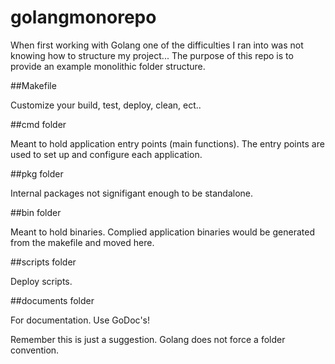 # golangmonorepo
When first working with Golang one of the difficulties I ran into was not knowing how to structure my project...
The purpose of this repo is to provide an example monolithic folder structure.

##Makefile

Customize your build, test, deploy, clean, ect.. 

##cmd folder

Meant to hold application entry points (main functions). The entry points are used to set up and configure each application. 

##pkg folder

Internal packages not signifigant enough to be standalone. 

##bin folder

Meant to hold binaries. Complied application binaries would be generated from the makefile and moved here.

##scripts folder

Deploy scripts.

##documents folder

For documentation. Use GoDoc's!

Remember this is just a suggestion. Golang does not force a folder convention. 



